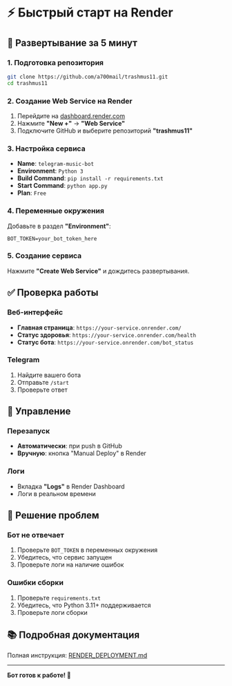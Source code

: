 # ⚡ Быстрый старт на Render

## 🚀 Развертывание за 5 минут

### 1. Подготовка репозитория
```bash
git clone https://github.com/a700mail/trashmus11.git
cd trashmus11
```

### 2. Создание Web Service на Render
1. Перейдите на [dashboard.render.com](https://dashboard.render.com)
2. Нажмите **"New +"** → **"Web Service"**
3. Подключите GitHub и выберите репозиторий **"trashmus11"**

### 3. Настройка сервиса
- **Name**: `telegram-music-bot`
- **Environment**: `Python 3`
- **Build Command**: `pip install -r requirements.txt`
- **Start Command**: `python app.py`
- **Plan**: `Free`

### 4. Переменные окружения
Добавьте в раздел **"Environment"**:
```
BOT_TOKEN=your_bot_token_here
```

### 5. Создание сервиса
Нажмите **"Create Web Service"** и дождитесь развертывания.

## ✅ Проверка работы

### Веб-интерфейс
- **Главная страница**: `https://your-service.onrender.com/`
- **Статус здоровья**: `https://your-service.onrender.com/health`
- **Статус бота**: `https://your-service.onrender.com/bot_status`

### Telegram
1. Найдите вашего бота
2. Отправьте `/start`
3. Проверьте ответ

## 🔧 Управление

### Перезапуск
- **Автоматически**: при push в GitHub
- **Вручную**: кнопка "Manual Deploy" в Render

### Логи
- Вкладка **"Logs"** в Render Dashboard
- Логи в реальном времени

## 🚨 Решение проблем

### Бот не отвечает
1. Проверьте `BOT_TOKEN` в переменных окружения
2. Убедитесь, что сервис запущен
3. Проверьте логи на наличие ошибок

### Ошибки сборки
1. Проверьте `requirements.txt`
2. Убедитесь, что Python 3.11+ поддерживается
3. Проверьте логи сборки

## 📚 Подробная документация

Полная инструкция: [RENDER_DEPLOYMENT.md](./RENDER_DEPLOYMENT.md)

---

**Бот готов к работе! 🎵**
